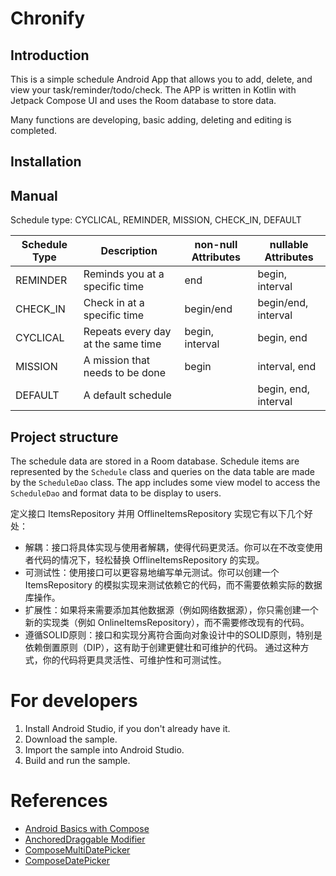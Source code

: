 # Chronify

## Introduction

This is a simple schedule Android App that allows you to add, delete, and view your task/reminder/todo/check. The APP is written in Kotlin with Jetpack Compose UI and uses the Room database to store data.

Many functions are developing, basic adding, deleting and editing is completed.

## Installation





## Manual

Schedule type: CYCLICAL, REMINDER, MISSION, CHECK_IN, DEFAULT

| Schedule Type | Description                        | non-null Attributes | nullable Attributes  |
| ------------- | ---------------------------------- | ------------------- | -------------------- |
| REMINDER      | Reminds you at a specific time     | end                 | begin, interval      |
| CHECK_IN      | Check in at a specific time        | begin/end           | begin/end, interval  |
| CYCLICAL      | Repeats every day at the same time | begin, interval     | begin, end           |
| MISSION       | A mission that needs to be done    | begin               | interval, end        |
| DEFAULT       | A default schedule                 |                     | begin, end, interval |

## Project structure

The schedule data are stored in a Room database. Schedule items are represented by the `Schedule` class and queries on the data table are made by the `ScheduleDao` class. The app includes some view model to access the `ScheduleDao` and format data to be display to users.

定义接口 ItemsRepository 并用 OfflineItemsRepository 实现它有以下几个好处：  
- 解耦：接口将具体实现与使用者解耦，使得代码更灵活。你可以在不改变使用者代码的情况下，轻松替换 OfflineItemsRepository 的实现。  
- 可测试性：使用接口可以更容易地编写单元测试。你可以创建一个 ItemsRepository 的模拟实现来测试依赖它的代码，而不需要依赖实际的数据库操作。  
- 扩展性：如果将来需要添加其他数据源（例如网络数据源），你只需创建一个新的实现类（例如 OnlineItemsRepository），而不需要修改现有的代码。  
- 遵循SOLID原则：接口和实现分离符合面向对象设计中的SOLID原则，特别是依赖倒置原则（DIP），这有助于创建更健壮和可维护的代码。 
通过这种方式，你的代码将更具灵活性、可维护性和可测试性。

# For developers

1. Install Android Studio, if you don't already have it.
2. Download the sample.
3. Import the sample into Android Studio.
4. Build and run the sample.

# References

- [Android Basics with Compose](https://developer.android.com/courses/android-basics-compose/course)
- [AnchoredDraggable Modifier](https://canopas.com/how-to-implement-swipe-to-action-using-anchoreddraggable-in-jetpack-compose-cccb22e44dff)
- [ComposeMultiDatePicker](https://github.com/playmoweb/ComposeMultiDatePicker)
- [ComposeDatePicker](https://github.com/vsnappy1/ComposeDatePicker)
